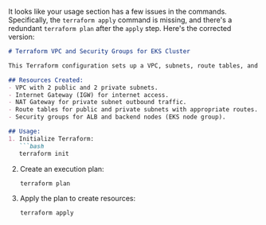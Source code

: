It looks like your usage section has a few issues in the commands. Specifically, the `terraform apply` command is missing, and there's a redundant `terraform plan` after the `apply` step. Here's the corrected version:

```markdown
# Terraform VPC and Security Groups for EKS Cluster

This Terraform configuration sets up a VPC, subnets, route tables, and security groups for an EKS cluster.

## Resources Created:
- VPC with 2 public and 2 private subnets.
- Internet Gateway (IGW) for internet access.
- NAT Gateway for private subnet outbound traffic.
- Route tables for public and private subnets with appropriate routes.
- Security groups for ALB and backend nodes (EKS node group).

## Usage:
1. Initialize Terraform:
   ```bash
   terraform init
   ```

2. Create an execution plan:
   ```bash
   terraform plan
   ```

3. Apply the plan to create resources:
   ```bash
   terraform apply
   ```
```